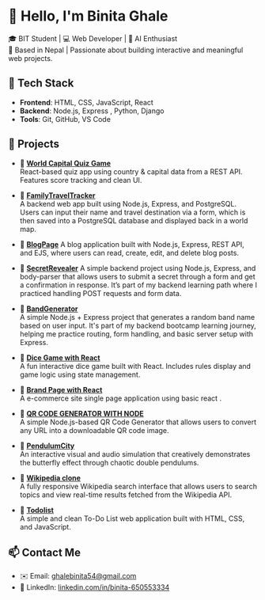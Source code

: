 # 👋 Hello, I'm Binita Ghale

🎓 BIT Student | 💻 Web Developer | 🌱 AI Enthusiast  
📍 Based in Nepal | Passionate about building interactive and meaningful web projects.

## 🔧 Tech Stack
- **Frontend**: HTML, CSS, JavaScript, React  
- **Backend**: Node.js, Express , Python, Django
- **Tools**: Git, GitHub, VS Code

## 🌟 Projects

- 🔗 [**World Capital Quiz Game**](https://github.com/binita54/world-capital-quiz-game)  
  React-based quiz app using country & capital data from a REST API. Features score tracking and clean UI.

- 🔗 [**FamilyTravelTracker**](https://github.com/binita54/Family_Travel_Tracker)  
  A backend web app built using Node.js, Express, and PostgreSQL. Users can input their name and travel destination via a form, which is then saved into a PostgreSQL database and displayed back in a world map.

- 🔗 [**BlogPage**](https://github.com/binita54/BlogPage)
  A blog application built with Node.js, Express, REST API, and EJS, where users can read, create, edit, and delete blog posts.

- 🔗 [**SecretRevealer**](https://github.com/binita54/secret_revealer)
 A simple backend project using Node.js, Express, and body-parser that allows users to submit a secret through a form and get a confirmation in response. It’s part of my backend learning path where I               practiced handling POST requests and form data.

- 🔗 [**BandGenerator**](https://github.com/binita54/Band_generator)  
  A simple Node.js + Express project that generates a random band name based on user input. It's part of my backend bootcamp learning journey, helping me practice routing, form handling, and basic server setup      with Express.
  
- 🔗 [**Dice Game with React**](https://github.com/binita54/dice_game_react_project_2)  
  A fun interactive dice game built with React. Includes rules display and game logic using state management.

- 🔗 [**Brand Page with React**](https://github.com/binita54/react-project-1)  
  A e-commerce site single page application using basic react .

 - 🔗 [**QR CODE GENERATOR WITH NODE**](https://github.com/binita54/QR_Code_generator)  
  A simple Node.js-based QR Code Generator that allows users to convert any URL into a downloadable QR code image.

- 🔗 [**PendulumCity**](https://github.com/binita54/PendulumCity)  
  An interactive visual and audio simulation that creatively demonstrates the butterfly effect through chaotic double pendulums.

 - 🔗 [**Wikipedia clone**](https://github.com/binita54/wikipedia)  
  A fully responsive Wikipedia search interface that allows users to search topics and view real-time results fetched from the Wikipedia API.

- 🔗 [**Todolist**](https://github.com/binita54/Todolist)  
  A simple and clean To-Do List web application built with HTML, CSS, and JavaScript.


## 📫 Contact Me
- ✉️ Email: [ghalebinita54@gmail.com](mailto:ghalebinita54@gmail.com)  
- 🔗 LinkedIn: [linkedin.com/in/binita-650553334](https://www.linkedin.com/in/binita-650553334/)
